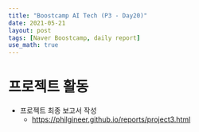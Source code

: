 ```yaml
---
title: "Boostcamp AI Tech (P3 - Day20)"
date: 2021-05-21
layout: post
tags: [Naver Boostcamp, daily report]
use_math: true
---
```


# 프로젝트 활동
* 프로젝트 최종 보고서 작성
    * https://philgineer.github.io/reports/project3.html
